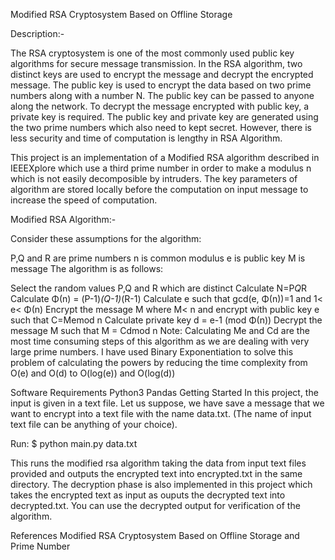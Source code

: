 Modified RSA Cryptosystem Based on Offline Storage

Description:-

The RSA cryptosystem is one of the most commonly used public key algorithms for secure message transmission. In the RSA algorithm, two distinct keys are used to encrypt the message and decrypt the encrypted message. The public key is used to encrypt the data based on two prime numbers along with a number N. The public key can be passed to anyone along the network. To decrypt the message encrypted with public key, a private key is required. The public key and private key are generated using the two prime numbers which also need to kept secret. However, there is less security and time of computation is lengthy in RSA Algorithm.

This project is an implementation of a Modified RSA algorithm described in IEEEXplore which use a third prime number in order to make a modulus n which is not easily decomposible by intruders. The key parameters of algorithm are stored locally before the computation on input message to increase the speed of computation.

Modified RSA Algorithm:-

Consider these assumptions for the algorithm:

P,Q and R are prime numbers
n is common modulus
e is public key
M is message
The algorithm is as follows:

Select the random values P,Q and R which are distinct
Calculate N=P*Q*R
Calculate Φ(n) = (P-1)*(Q-1)*(R-1)
Calculate e such that gcd(e, Φ(n))=1 and 1< e< Φ(n)
Encrypt the message M where M< n and encrypt with public key e such that C=Memod n
Calculate private key d = e-1 (mod Φ(n))
Decrypt the message M such that M = Cdmod n
Note: Calculating Me and Cd are the most time consuming steps of this algorithm as we are dealing with very large prime numbers. I have used Binary Exponentiation to solve this problem of calculating the powers by reducing the time complexity from O(e) and O(d) to O(log(e)) and O(log(d))

Software Requirements
Python3
Pandas
Getting Started
In this project, the input is given in a text file. Let us suppose, we have save a message that we want to encrypt into a text file with the name data.txt. (The name of input text file can be anything of your choice).

Run: $ python main.py data.txt

This runs the modified rsa algorithm taking the data from input text files provided and outputs the encrypted text into encrypted.txt in the same directory. The decryption phase is also implemented in this project which takes the encrypted text as input as ouputs the decrypted text into decrypted.txt. You can use the decrypted output for verification of the algorithm.

References
Modified RSA Cryptosystem Based on Offline Storage and Prime Number
